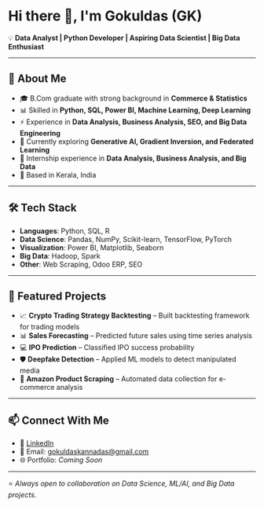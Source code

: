 # Hi there 👋, I'm Gokuldas (GK)

💡 **Data Analyst | Python Developer | Aspiring Data Scientist | Big Data Enthusiast**

---

## 🚀 About Me
- 🎓 B.Com graduate with strong background in **Commerce & Statistics**
- 📊 Skilled in **Python, SQL, Power BI, Machine Learning, Deep Learning**
- ⚡ Experience in **Data Analysis, Business Analysis, SEO, and Big Data Engineering**
- 🌱 Currently exploring **Generative AI, Gradient Inversion, and Federated Learning**
- 💼 Internship experience in **Data Analysis, Business Analysis, and Big Data**
- 📍 Based in Kerala, India

---

## 🛠️ Tech Stack
- **Languages**: Python, SQL, R  
- **Data Science**: Pandas, NumPy, Scikit-learn, TensorFlow, PyTorch  
- **Visualization**: Power BI, Matplotlib, Seaborn  
- **Big Data**: Hadoop, Spark  
- **Other**: Web Scraping, Odoo ERP, SEO  

---

## 🔬 Featured Projects
- 📈 **Crypto Trading Strategy Backtesting** – Built backtesting framework for trading models  
- 📊 **Sales Forecasting** – Predicted future sales using time series analysis  
- 💻 **IPO Prediction** – Classified IPO success probability  
- 🛡️ **Deepfake Detection** – Applied ML models to detect manipulated media  
- 🛒 **Amazon Product Scraping** – Automated data collection for e-commerce analysis  

---

## 📫 Connect With Me
- 💼 [LinkedIn](https://www.linkedin.com/in/gokuldas-ak-08b931169)  
- 📧 Email: gokuldaskannadas@gmail.com  
- 🌐 Portfolio: *Coming Soon*  

---

⭐️ *Always open to collaboration on Data Science, ML/AI, and Big Data projects.*